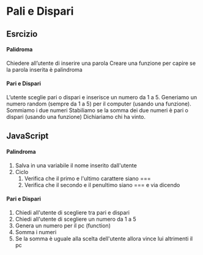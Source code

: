 Pali e Dispari
===

## Esrcizio

#### Palidroma
Chiedere all’utente di inserire una parola
Creare una funzione per capire se la parola inserita è palindroma

#### Pari e Dispari
L’utente sceglie pari o dispari e inserisce un numero da 1 a 5.
Generiamo un numero random (sempre da 1 a 5) per il computer (usando una funzione).
Sommiamo i due numeri
Stabiliamo se la somma dei due numeri è pari o dispari (usando una funzione)
Dichiariamo chi ha vinto.

## JavaScript

#### Palindroma
1. Salva in una variabile il nome inserito dall'utente
2. Ciclo 
    1. Verifica che il primo e l'ultimo carattere siano ===   
    2. Verifica che il secondo e il penultimo siano === e via dicendo

#### Pari e Dispari
1. Chiedi all'utente di scegliere tra pari e dispari 
2. Chiedi all'utente di scegliere un numero da 1 a 5
3. Genera un numero per il pc (function)
4. Somma i numeri
5. Se la somma è uguale alla scelta dell'utente allora vince lui altrimenti il pc